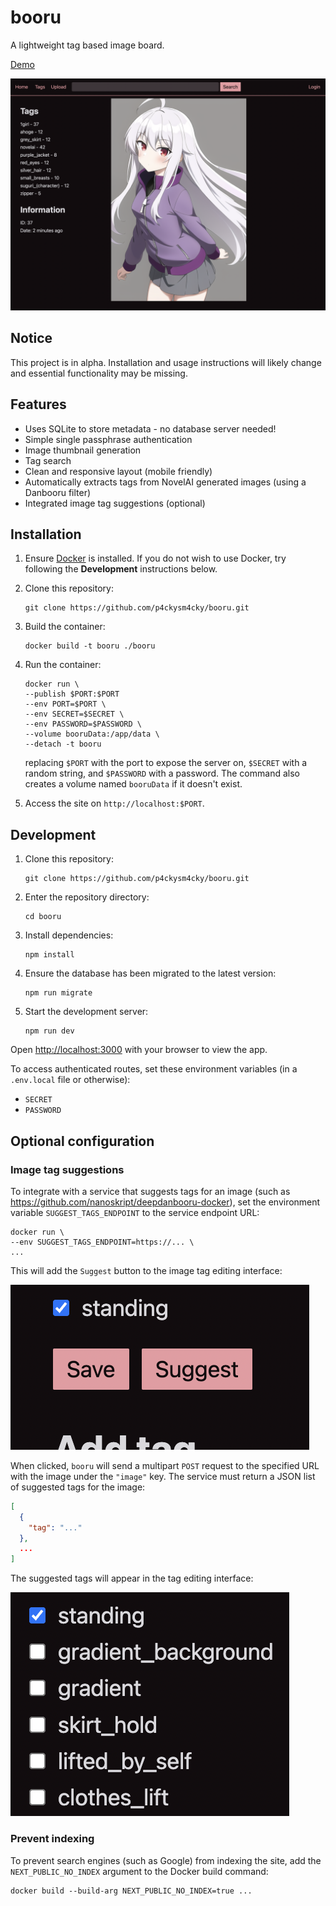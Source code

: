 # booru

A lightweight tag based image board.

[Demo](https://booru.p4ckysm4cky.moe/)

![](docs/example.png)

## Notice

This project is in alpha. Installation and usage instructions will likely
change and essential functionality may be missing.

## Features

- Uses SQLite to store metadata - no database server needed!
- Simple single passphrase authentication
- Image thumbnail generation
- Tag search
- Clean and responsive layout (mobile friendly)
- Automatically extracts tags from NovelAI generated images (using a Danbooru filter)
- Integrated image tag suggestions (optional)

## Installation

1. Ensure [Docker](https://docs.docker.com/engine/install/) is installed. If you do
   not wish to use Docker, try following the **Development** instructions below.

2. Clone this repository:

   ```
   git clone https://github.com/p4ckysm4cky/booru.git
   ```

3. Build the container:

   ```
   docker build -t booru ./booru
   ```

4. Run the container:

   ```
   docker run \
   --publish $PORT:$PORT
   --env PORT=$PORT \
   --env SECRET=$SECRET \
   --env PASSWORD=$PASSWORD \
   --volume booruData:/app/data \
   --detach -t booru
   ```

   replacing `$PORT` with the port to expose the server on, `$SECRET` with
   a random string, and `$PASSWORD` with a password.
   The command also creates a volume named `booruData` if it doesn't exist.

5. Access the site on `http://localhost:$PORT`.

## Development

1. Clone this repository:

   ```
   git clone https://github.com/p4ckysm4cky/booru.git
   ```

2. Enter the repository directory:

   ```
   cd booru
   ```

3. Install dependencies:

   ```
   npm install
   ```

4. Ensure the database has been migrated to the latest version:

   ```
   npm run migrate
   ```

5. Start the development server:

   ```
   npm run dev
   ```

Open <http://localhost:3000> with your browser to view the app.

To access authenticated routes, set these environment variables
(in a `.env.local` file or otherwise):

- `SECRET`
- `PASSWORD`

## Optional configuration

### Image tag suggestions

To integrate with a service that suggests tags for an image
(such as https://github.com/nanoskript/deepdanbooru-docker),
set the environment variable `SUGGEST_TAGS_ENDPOINT` to the service endpoint URL:

```
docker run \
--env SUGGEST_TAGS_ENDPOINT=https://... \
...
```

This will add the `Suggest` button to the image tag editing interface:

![](docs/suggest.png)

When clicked, `booru` will send a multipart `POST` request to the
specified URL with the image under the `"image"` key. The service must return
a JSON list of suggested tags for the image:

```json
[
  {
    "tag": "..."
  },
  ...
]
```

The suggested tags will appear in the tag editing interface:

![](docs/suggestions.png)

### Prevent indexing

To prevent search engines (such as Google) from indexing the site, add the
`NEXT_PUBLIC_NO_INDEX` argument to the Docker build command:

```
docker build --build-arg NEXT_PUBLIC_NO_INDEX=true ...
```
